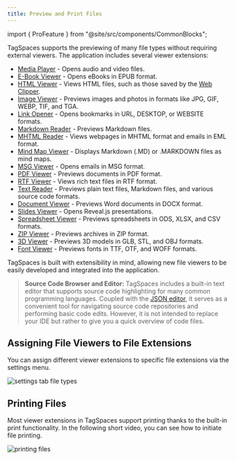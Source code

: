 ```yaml
---
title: Preview and Print Files
---
```


import { ProFeature } from "@site/src/components/CommonBlocks";

TagSpaces supports the previewing of many file types without requiring external viewers. The application includes several viewer extensions:

- [Media Player](/extensions/media-player) - Opens audio and video files.
- [E-Book Viewer](/extensions/ebook-viewer/) - Opens eBooks in EPUB format.
- [HTML Viewer](/extensions/html-viewer/) - Views HTML files, such as those saved by the [Web Clipper](/web-clipper).
- [Image Viewer](/extensions/image-viewer/) - Previews images and photos in formats like JPG, GIF, WEBP, TIF, and TGA.
- [Link Opener](/extensions/url-viewer/) - Opens bookmarks in URL, DESKTOP, or WEBSITE formats.
- [Markdown Reader](/extensions/md-viewer/) - Previews Markdown files.
- [MHTML Reader](/extensions/mhtml-viewer/) - Views webpages in MHTML format and emails in EML format.
- [Mind Map Viewer](/extensions/mindmap-viewer/) - Displays Markdown (.MD) or .MARKDOWN files as mind maps.
- [MSG Viewer](/extensions/msg-viewer/) - Opens emails in MSG format.
- [PDF Viewer](/extensions/pdf-viewer/) - Previews documents in PDF format.
- [RTF Viewer](/extensions/rtf-viewer/) - Views rich text files in RTF format.
- [Text Reader](/extensions/text-viewer/) - Previews plain text files, Markdown files, and various source code formats.
- [Document Viewer](/extensions/document-viewer/) - Previews Word documents in DOCX format.
- [Slides Viewer](/extensions/slides-viewer/) - Opens Reveal.js presentations.
- [Spreadsheet Viewer](/extensions/spreadsheet-viewer/) - Previews spreadsheets in ODS, XLSX, and CSV formats.
- [ZIP Viewer](/extensions/archive-viewer/) - Previews archives in ZIP format.
- [3D Viewer](/extensions/3d-viewer/) - <ProFeature /> Previews 3D models in GLB, STL, and OBJ formats.
- [Font Viewer](/extensions/font-viewer/) - <ProFeature /> Previews fonts in TTF, OTF, and WOFF formats.

TagSpaces is built with extensibility in mind, allowing new file viewers to be easily developed and integrated into the application.

> **Source Code Browser and Editor:** TagSpaces includes a built-in text editor that supports source code highlighting for many common programming languages. Coupled with the [JSON editor](/extensions/json-editor/), it serves as a convenient tool for navigating source code repositories and performing basic code edits. However, it is not intended to replace your IDE but rather to give you a quick overview of code files.

## Assigning File Viewers to File Extensions

You can assign different viewer extensions to specific file extensions via the settings menu.

![settings tab file types](/media/settings/settings-tab-file-types.svg)

## Printing Files

Most viewer extensions in TagSpaces support printing thanks to the built-in print functionality. In the following short video, you can see how to initiate file printing.

![printing files](/media/printing.gif)
